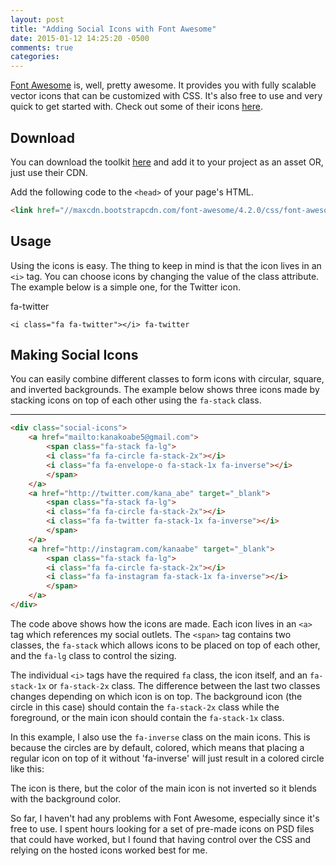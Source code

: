 ```yaml
---
layout: post
title: "Adding Social Icons with Font Awesome"
date: 2015-01-12 14:25:20 -0500
comments: true
categories: 
---
```


[Font Awesome](http://fortawesome.github.io/Font-Awesome/) is, well, pretty awesome. It provides you with fully scalable vector icons that can be customized with CSS. It's also free to use and very quick to get started with. Check out some of their icons [here](http://fortawesome.github.io/Font-Awesome/icons/).

## Download
You can download the toolkit [here](http://fortawesome.github.io/Font-Awesome/assets/font-awesome-4.2.0.zip) and add it to your project as an asset OR, just use their CDN. 

Add the following code to the `<head>` of your page's HTML. 

```html
<link href="//maxcdn.bootstrapcdn.com/font-awesome/4.2.0/css/font-awesome.min.css" rel="stylesheet"> 
```


## Usage

Using the icons is easy. The thing to keep in mind is that the icon lives in an `<i>` tag. You can choose icons by changing the value of the class attribute. The example below is a simple one, for the Twitter icon. 

<i class="fa fa-twitter"></i> fa-twitter

```
<i class="fa fa-twitter"></i> fa-twitter
```

## Making Social Icons

You can easily combine different classes to form icons with circular, square, and inverted backgrounds. The example below shows three icons made by stacking icons on top of each other using the `fa-stack` class. 

<div class="social-icons">
	<a href="mailto:kanakoabe5@gmail.com"><span class="fa-stack fa-lg">
	  <i class="fa fa-circle fa-stack-2x"></i>
	  <i class="fa fa-envelope-o fa-stack-1x fa-inverse"></i>
	</span></a>
	<a href="http://twitter.com/kana_abe" target="_blank"><span class="fa-stack fa-lg">
	  <i class="fa fa-circle fa-stack-2x"></i>
	  <i class="fa fa-twitter fa-stack-1x fa-inverse"></i>
	</span></a>
	<a href="http://instagram.com/kanaabe" target="_blank"><span class="fa-stack fa-lg">
	  <i class="fa fa-circle fa-stack-2x"></i>
	  <i class="fa fa-instagram fa-stack-1x fa-inverse"></i>
	</span></a>
</div>

---

```html
<div class="social-icons">
	<a href="mailto:kanakoabe5@gmail.com">
		<span class="fa-stack fa-lg">
	  	<i class="fa fa-circle fa-stack-2x"></i>
	  	<i class="fa fa-envelope-o fa-stack-1x fa-inverse"></i>
		</span>
	</a>
	<a href="http://twitter.com/kana_abe" target="_blank">
		<span class="fa-stack fa-lg">
	  	<i class="fa fa-circle fa-stack-2x"></i>
	  	<i class="fa fa-twitter fa-stack-1x fa-inverse"></i>
		</span>
	</a>
	<a href="http://instagram.com/kanaabe" target="_blank">
		<span class="fa-stack fa-lg">
	  	<i class="fa fa-circle fa-stack-2x"></i>
	  	<i class="fa fa-instagram fa-stack-1x fa-inverse"></i>
		</span>
	</a>
</div>
```

The code above shows how the icons are made. Each icon lives in an `<a>` tag which references my social outlets. The `<span>` tag contains two classes, the `fa-stack` which allows icons to be placed on top of each other, and the `fa-lg` class to control the sizing. 


The individual `<i>` tags have the required `fa` class, the icon itself, and an `fa-stack-1x` or `fa-stack-2x` class. The difference between the last two classes changes depending on which icon is on top. The background icon (the circle in this case) should contain the `fa-stack-2x` class while the foreground, or the main icon should contain the `fa-stack-1x` class.


In this example, I also use the `fa-inverse` class on the main icons. This is because the circles are by default, colored, which means that placing a regular icon on top of it without 'fa-inverse' will just result in a colored circle like this: 

<a href="http://instagram.com/kanaabe" target="_blank"><span class="fa-stack fa-lg">
	  <i class="fa fa-circle fa-stack-2x"></i>
	  <i class="fa fa-instagram fa-stack-1x"></i>
</span></a>

The icon is there, but the color of the main icon is not inverted so it blends with the background color. 

So far, I haven't had any problems with Font Awesome, especially since it's free to use. I spent hours looking for a set of pre-made icons on PSD files that could have worked, but I found that having control over the CSS and relying on the hosted icons worked best for me. 